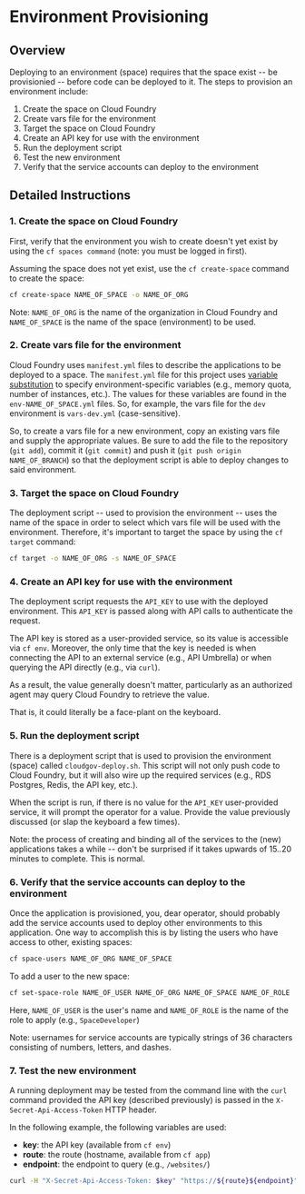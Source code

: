 # Environment Provisioning

## Overview

Deploying to an environment (space) requires that the space exist --
be provisionied -- before code can be deployed to it.  The steps to
provision an environment include:

1. Create the space on Cloud Foundry
1. Create vars file for the environment
1. Target the space on Cloud Foundry
1. Create an API key for use with the environment
1. Run the deployment script
1. Test the new environment
1. Verify that the service accounts can deploy to the environment

## Detailed Instructions

### 1. Create the space on Cloud Foundry

First, verify that the environment you wish to create doesn't yet
exist by using the `cf spaces command`  (note: you must be logged
in first).

Assuming the space does not yet exist, use the `cf create-space`
command to create the space:

```sh
cf create-space NAME_OF_SPACE -o NAME_OF_ORG
```

Note: `NAME_OF_ORG` is the name of the organization in Cloud
Foundry and `NAME_OF_SPACE` is the name of the space (environment)
to be used.

### 2. Create vars file for the environment

Cloud Foundry uses `manifest.yml` files to describe the applications
to be deployed to a space.  The `manifest.yml` file for this project
uses [variable substitution](https://docs.cloudfoundry.org/devguide/deploy-apps/manifest-attributes.html#variable-substitution)
to specify environment-specific variables (e.g., memory quota,
number of instances, etc.).  The values for these variables are found
in the `env-NAME_OF_SPACE.yml` files.  So, for example, the vars
file for the `dev` environment is `vars-dev.yml` (case-sensitive).

So, to create a vars file for a new environment, copy an existing
vars file and supply the appropriate values.  Be sure to add the
file to the repository (`git add`), commit it (`git commit`) and
push it (`git push origin NAME_OF_BRANCH`) so that the deployment
script is able to deploy changes to said environment.

### 3. Target the space on Cloud Foundry

The deployment script -- used to provision the environment -- uses
the name of the space in order to select which vars file will be
used with the environment.  Therefore, it's important to target
the space by using the `cf target` command:

```sh
cf target -o NAME_OF_ORG -s NAME_OF_SPACE
```

### 4. Create an API key for use with the environment

The deployment script requests the `API_KEY` to use with
the deployed environment.  This `API_KEY` is passed along with
API calls to authenticate the request.

The API key is stored as a user-provided service, so its value
is accessible via `cf env`.  Moreover, the only time that the key
is needed is when connecting the API to an external service (e.g.,
API Umbrella) or when querying the API directly (e.g., via `curl`).

As a result, the value generally doesn't matter, particularly as
an authorized agent may query Cloud Foundry to retrieve the value.

That is, it could literally be a face-plant on the keyboard.

### 5. Run the deployment script

There is a deployment script that is used to provision the environment
(space) called `cloudgov-deploy.sh`.  This script will not only
push code to Cloud Foundry, but it will also wire up the required
services (e.g., RDS Postgres, Redis, the API key, etc.).

When the script is run, if there is no value for the `API_KEY`
user-provided service, it will prompt the operator for a value.
Provide the value previously discussed (or slap the keyboard a few
times).

Note: the process of creating and binding all of the services to the
(new) applications takes a while -- don't be surprised if it takes
upwards of 15..20 minutes to complete.  This is normal.

### 6. Verify that the service accounts can deploy to the environment

Once the application is provisioned, you, dear operator, should
probably add the service accounts used to deploy other environments
to this application.  One way to accomplish this is by listing the
users who have access to other, existing spaces:

```sh
cf space-users NAME_OF_ORG NAME_OF_SPACE
```

To add a user to the new space:

```sh
cf set-space-role NAME_OF_USER NAME_OF_ORG NAME_OF_SPACE NAME_OF_ROLE
```

Here, `NAME_OF_USER` is the user's name and `NAME_OF_ROLE` is the
name of the role to apply (e.g., `SpaceDeveloper`)

Note: usernames for service accounts are typically strings of 36
characters consisting of numbers, letters, and dashes.

### 7. Test the new environment

A running deployment may be tested from the command line with the
`curl` command provided the API key (described previously) is
passed in the `X-Secret-Api-Access-Token` HTTP header.

In the following example, the following variables are used:

* **key**: the API key (available from `cf env`)
* **route**: the route (hostname, available from `cf app`)
* **endpoint**: the endpoint to query (e.g., `/websites/`)

```sh
curl -H "X-Secret-Api-Access-Token: $key" "https://${route}${endpoint}"
```

